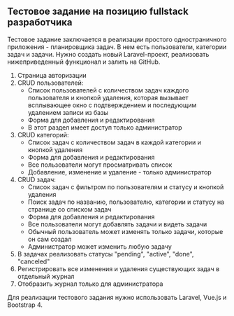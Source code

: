 ## Тестовое задание на позицию fullstack разработчика

Тестовое задание заключается в реализации простого одностраничного приложения - планировщика задач. В нем есть пользователи, категории задач и задачи. Нужно создать новый Laravel-проект, реализовать нижеприведенный функционал и залить на GitHub.

1. Страница авторизации
2. CRUD пользователей:
    * Список пользователей с количеством задач каждого пользователя и кнопкой удаления, 
    которая вызывает всплывающее окно с подтверждением и последующим удалением записи из базы
    * Форма для добавления и редактирования
    * В этот раздел имеет доступ только администратор
3. CRUD категорий:
    * Список задач с количеством задач в каждой категории и кнопкой удаления
    * Форма для добавления и редактирования
    * Все пользователи могут просматривать список
    * Добавление, изменение и удаление - только администратор
4. CRUD задач:
    * Список задач с фильтром по пользователям и статусу и кнопкой удаления
    * Поиск задач по названию, пользователю, категории и статусу на странице со списком задач
    * Форма для добавления и редактирования
    * Все пользователи могут добавлять задачи и видеть задачи
    * Обычный пользователь может изменять только задачи, которые он сам создал
    * Администратор может изменить любую задачу
7. В задачах реализовать статусы "pending", "active", "done", "canceled"
9. Регистрировать все изменения и удаления существующих задач в отдельный журнал
10. Отобразить журнал только для администратора

Для реализации тестового задания нужно использовать Laravel, Vue.js и Bootstrap 4.
